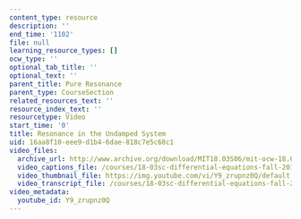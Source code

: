 ```yaml
---
content_type: resource
description: ''
end_time: '1102'
file: null
learning_resource_types: []
ocw_type: ''
optional_tab_title: ''
optional_text: ''
parent_title: Pure Resonance
parent_type: CourseSection
related_resources_text: ''
resource_index_text: ''
resourcetype: Video
start_time: '0'
title: Resonance in the Undamped System
uid: 16aa8f10-eee9-d1b4-6dae-818c7e5c68c1
video_files:
  archive_url: http://www.archive.org/download/MIT18.03S06/mit-ocw-18.03-lec14-12mar2003-220k_512kb.mp4
  video_captions_file: /courses/18-03sc-differential-equations-fall-2011/8d171a2ab74c58d1b83e183cf4b3afe0_Y9_zrupnz0Q.vtt
  video_thumbnail_file: https://img.youtube.com/vi/Y9_zrupnz0Q/default.jpg
  video_transcript_file: /courses/18-03sc-differential-equations-fall-2011/16067207ae8ce6ecc1a6ee4820459785_Y9_zrupnz0Q.pdf
video_metadata:
  youtube_id: Y9_zrupnz0Q
---
```

